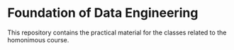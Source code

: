 # Foundation of Data Engineering

This repository contains the practical material for the classes related to the homonimous course.
